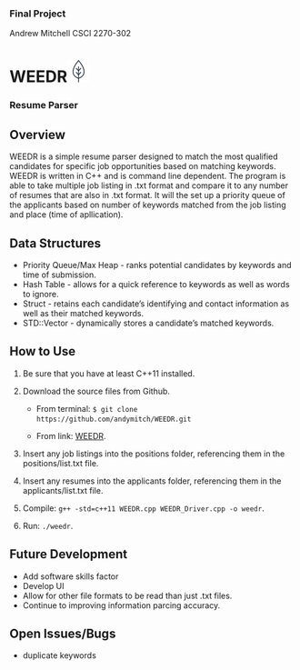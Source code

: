 ### Final Project
Andrew Mitchell
CSCI 2270-302

# WEEDR![leaf logo](https://github.com/andymitch/WEEDR/blob/master/leaf-logo.png "WEEDR logo")
### Resume Parser

## Overview

WEEDR is a simple resume parser designed to match the most qualified candidates for specific job opportunities based on matching keywords. WEEDR is written in C++ and is command line dependent. The program is able to take multiple job listing in .txt format and compare it to any number of resumes that are also in .txt format. It will the set up a priority queue of the applicants based on number of keywords matched from the job listing and place (time of apllication).
  
## Data Structures

  * Priority Queue/Max Heap - ranks potential candidates by keywords and time of submission.
  * Hash Table - allows for a quick reference to keywords as well as words to ignore.
  * Struct - retains each candidate’s identifying and contact information as well as their matched keywords.
  * STD::Vector - dynamically stores a candidate’s matched keywords.

## How to Use

1. Be sure that you have at least C++11 installed.
  
2. Download the source files from Github.
  
   * From terminal: `$ git clone https://github.com/andymitch/WEEDR.git`
  
   * From link: [WEEDR](https://github.com/andymitch/WEEDR/archive/master.zip).
  
3. Insert any job listings into the positions folder, referencing them in the positions/list.txt file.
  
4. Insert any resumes into the applicants folder, referencing them in the applicants/list.txt file.
  
5. Compile: `g++ -std=c++11 WEEDR.cpp WEEDR_Driver.cpp -o weedr`.
  
6. Run: `./weedr`.

## Future Development

  * Add software skills factor
  * Develop UI
  * Allow for other file formats to be read than just .txt files.
  * Continue to improving information parcing accuracy.

## Open Issues/Bugs
  * duplicate keywords
